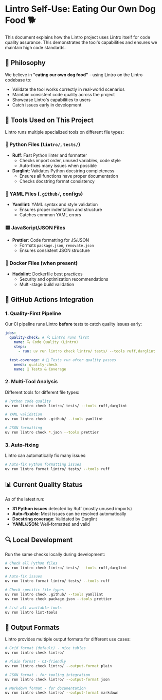 # Lintro Self-Use: Eating Our Own Dog Food 🐕

This document explains how the Lintro project uses Lintro itself for code quality assurance. This demonstrates the tool's capabilities and ensures we maintain high code standards.

## 🎯 Philosophy

We believe in **"eating our own dog food"** - using Lintro on the Lintro codebase to:

- Validate the tool works correctly in real-world scenarios
- Maintain consistent code quality across the project
- Showcase Lintro's capabilities to users
- Catch issues early in development

## 🔧 Tools Used on This Project

Lintro runs multiple specialized tools on different file types:

### 🐍 Python Files (`lintro/`, `tests/`)

- **Ruff**: Fast Python linter and formatter
  - Checks import order, unused variables, code style
  - Auto-fixes many issues when possible
- **Darglint**: Validates Python docstring completeness
  - Ensures all functions have proper documentation
  - Checks docstring format consistency

### 📄 YAML Files (`.github/`, configs)

- **Yamllint**: YAML syntax and style validation
  - Ensures proper indentation and structure
  - Catches common YAML errors

### 🟨 JavaScript/JSON Files

- **Prettier**: Code formatting for JS/JSON
  - Formats `package.json`, `renovate.json`
  - Ensures consistent JSON structure

### 🐳 Docker Files (when present)

- **Hadolint**: Dockerfile best practices
  - Security and optimization recommendations
  - Multi-stage build validation

## 🚀 GitHub Actions Integration

### 1. Quality-First Pipeline

Our CI pipeline runs Lintro **before** tests to catch quality issues early:

```yaml
jobs:
  quality-check: # 🔍 Lintro runs first
    name: 🔍 Code Quality (Lintro)
    steps:
      - run: uv run lintro check lintro/ tests/ --tools ruff,darglint

  test-coverage: # 🧪 Tests run after quality passes
    needs: quality-check
    name: 🧪 Tests & Coverage
```

### 2. Multi-Tool Analysis

Different tools for different file types:

```bash
# Python code quality
uv run lintro check lintro/ tests/ --tools ruff,darglint

# YAML validation
uv run lintro check .github/ --tools yamllint

# JSON formatting
uv run lintro check *.json --tools prettier
```

### 3. Auto-fixing

Lintro can automatically fix many issues:

```bash
# Auto-fix Python formatting issues
uv run lintro format lintro/ tests/ --tools ruff
```

## 📊 Current Quality Status

As of the latest run:

- **31 Python issues** detected by Ruff (mostly unused imports)
- **Auto-fixable**: Most issues can be resolved automatically
- **Docstring coverage**: Validated by Darglint
- **YAML/JSON**: Well-formatted and valid

## 🔍 Local Development

Run the same checks locally during development:

```bash
# Check all Python files
uv run lintro check lintro/ tests/ --tools ruff,darglint

# Auto-fix issues
uv run lintro format lintro/ tests/ --tools ruff

# Check specific file types
uv run lintro check .github/ --tools yamllint
uv run lintro check package.json --tools prettier

# List all available tools
uv run lintro list-tools
```

## 🎨 Output Formats

Lintro provides multiple output formats for different use cases:

```bash
# Grid format (default) - nice tables
uv run lintro check lintro/

# Plain format - CI-friendly
uv run lintro check lintro/ --output-format plain

# JSON format - for tooling integration
uv run lintro check lintro/ --output-format json

# Markdown format - for documentation
uv run lintro check lintro/ --output-format markdown
```
